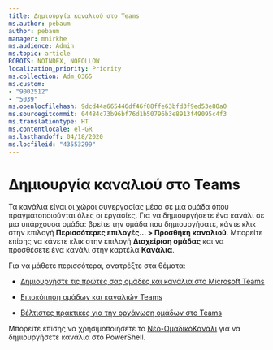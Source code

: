 ```yaml
---
title: Δημιουργία καναλιού στο Teams
ms.author: pebaum
author: pebaum
manager: mnirkhe
ms.audience: Admin
ms.topic: article
ROBOTS: NOINDEX, NOFOLLOW
localization_priority: Priority
ms.collection: Adm_O365
ms.custom:
- "9002512"
- "5039"
ms.openlocfilehash: 9dcd44a665446df46f88ffe63bfd3f9ed53e80a0
ms.sourcegitcommit: 04484c73b96bf76d1b50796b3e8913f49095c4f3
ms.translationtype: HT
ms.contentlocale: el-GR
ms.lasthandoff: 04/18/2020
ms.locfileid: "43553299"
---
```

# <a name="create-a-teams-channel"></a>Δημιουργία καναλιού στο Teams

Τα κανάλια είναι οι χώροι συνεργασίας μέσα σε μια ομάδα όπου πραγματοποιούνται όλες οι εργασίες. Για να δημιουργήσετε ένα κανάλι σε μια υπάρχουσα ομάδα: βρείτε την ομάδα που δημιουργήσατε, κάντε κλικ στην επιλογή **Περισσότερες επιλογές... > Προσθήκη καναλιού**. Μπορείτε επίσης να κάνετε κλικ στην επιλογή **Διαχείριση ομάδας** και να προσθέσετε ένα κανάλι στην καρτέλα **Κανάλια**.

Για να μάθετε περισσότερα, ανατρέξτε στα θέματα:

- [Δημιουργήστε τις πρώτες σας ομάδες και κανάλια στο Microsoft Teams](https://docs.microsoft.com/MicrosoftTeams/get-started-with-teams-create-your-first-teams-and-channels)

- [Επισκόπηση ομάδων και καναλιών Teams](https://docs.microsoft.com/microsoftteams/teams-channels-overview)

- [Βέλτιστες πρακτικές για την οργάνωση ομάδων στο Teams](https://docs.microsoft.com/MicrosoftTeams/best-practices-organizing)

Μπορείτε επίσης να χρησιμοποιήσετε το [Νέο-ΟμαδικόΚανάλι](https://docs.microsoft.com/powershell/module/teams/new-teamchannel?view=teams-ps) για να δημιουργήσετε κανάλια στο PowerShell. 
